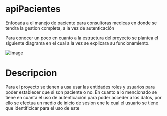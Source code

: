 # apiPacientes
Enfocada  a el manejo de paciente para consultoras medicas en donde se tendra la gestion completa, a la vez de autenticación

Para conocer un poco en cuanto a la estructura del proyecto se plantea el siguiente diagrama en el cual a la vez se explicara su funcionamiento.

![image](https://github.com/Nexcors/apiPacientes/assets/58233156/3a47e430-bfa3-46b6-8954-d80d13b6fa31)

# Descripcion
Para el proyecto se tienen a usa usar las entidades roles y usuarios para poder establecer que si son paciente o no. En cuanto a lo mencionado se tiene en cuanta el uso de autenticación para poder acceder a los datos, por ello se efectua un medio de inicio de sesion ene le cual el usuario se tiene que identificicar para el uso de este 
